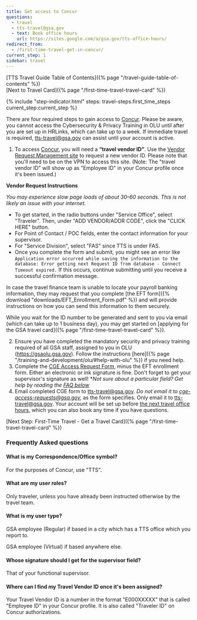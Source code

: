```yaml
---
title: Get access to Concur
questions:
  - travel
  - tts-travel@gsa.gov
  - text: Book office hours
    url: https://sites.google.com/a/gsa.gov/tts-office-hours/
redirect_from:
  - /first-time-travel-get-in-concur/
current_step: 1
sidebar: travel
---
```


[TTS Travel Guide Table of
Contents]({% page "/travel-guide-table-of-contents" %}) <br /> [Next to Travel
Card]({% page "/first-time-travel-travel-card" %})

{% include "step-indicator.html" steps: travel-steps.first_time_steps current_step:current_step  %}

There are four required steps to gain access to
[Concur](https://travel.gsa.gov/). Please be aware, you cannot access the
Cybersecurity & Privacy Training in OLU until after you are set up in HRLinks,
which can take up to a week. If immediate travel is required,
[tts-travel@gsa.gov](mailto:tts-travel@gsa.gov) can assist until your account is
active.

1. To access [Concur](https://travel.gsa.gov/), you will need a **“travel vendor
   ID”**. Use the
   [Vendor Request Management site](https://finance.ocfo.gsa.gov/VendorRequest/co/Stepd.aspx)
   to request a new vendor ID. Please note that you'll need to be on the VPN to
   access this site. (Note: The "travel vendor ID" will show up as "Employee ID"
   in your Concur profile once it's been issued.)

**Vendor Request Instructions**

_You may experience slow page loads of about 30–60 seconds. This is not likely
an issue with your internet._

- To get started, in the radio buttons under "Service Office", select
  "Traveler". Then, under "ADD VENDOR/ADDR CODE", click the "CLICK HERE" button.
- For Point of Contact / POC fields, enter the contact information for your
  supervisor.
- For "Service Division", select "FAS" since TTS is under FAS.
- Once you complete the form and submit, you might see an error like
  `Application error occurred while saving the information to the database: Error getting next Request ID from database - Connect Timeout expired.`
  If this occurs, continue submitting until you receive a successful
  confirmation message.

In case the travel finance team is unable to locate your payroll banking
information, they may request that you complete [the EFT
form]({% download "downloads/EFT_Enrollment_Form.pdf" %}) and will provide
instructions on how you can send this information to them securely.

While you wait for the ID number to be generated and sent to you via email
(which can take up to 1 business day), you may get started on [applying for the
GSA travel card]({% page "/first-time-travel-travel-card" %}).

2. Ensure you have completed the mandatory security and privacy training
   required of all GSA staff, assigned to you in OLU (https://gsaolu.gsa.gov).
   Follow the instructions
   [here]({% page "/training-and-development/olu/#help-with-olu" %}) if you need
   help.
3. Complete the
   [CGE Access Request Form](https://www.gsa.gov/forms-library/concur-government-edition-cge-access-request),
   minus the EFT enrollment form. Either an electronic or ink signature is fine.
   Don't forget to get your supervisor's signature as well! \*_Not sure about a
   particular field? Get help by reading the_
   _[FAQ below](#frequently-asked-questions)_
4. Email completed CGE form to [tts-travel@gsa.gov](mailto:tts-travel@gsa.gov).
   _Do not email it to cge-access-requests@gsa.gov,_ as the form specifies. Only
   email it to tts-travel@gsa.gov. Your account will be set up before
   [the next travel office hours](https://sites.google.com/a/gsa.gov/tts-office-hours/),
   which you can also book any time if you have questions.

[Next Step: First-Time Travel - Get a Travel
Card]({% page "/first-time-travel-travel-card" %})

### Frequently Asked questions

#### What is my Correspondence/Office symbol?

For the purposes of Concur, use "TTS".

#### What are my user roles?

Only traveler, unless you have already been instructed otherwise by the travel
team.

#### What is my user type?

GSA employee (Regular) if based in a city which has a TTS office which you
report to.

GSA employee (Virtual) if based anywhere else.

#### Whose signature should I get for the supervisor field?

That of your functional supervisor.

#### Where can I find my Travel Vendor ID once it's been assigned?

Y﻿our Travel Vendor ID is a number in the format "E000XXXXX" that is called
"Employee ID" in your Concur profile. It is also called "Traveler ID" on Concur
authorizations.
